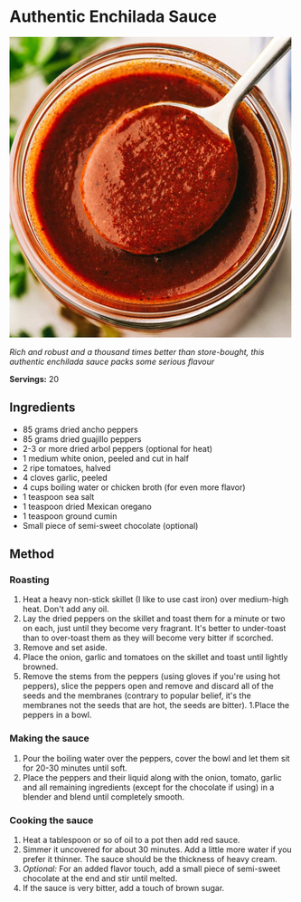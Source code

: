 # Authentic Enchilada Sauce

![Authentic Enchilada Sauce](resources/enchilada-sauce.png)

*Rich and robust and a thousand times better than store-bought, this authentic enchilada sauce packs some serious flavour*

**Servings:** 20

## Ingredients
- 85 grams dried ancho peppers
- 85 grams dried guajillo peppers
- 2-3 or more dried arbol peppers (optional for heat)
- 1 medium white onion, peeled and cut in half
- 2 ripe tomatoes, halved
- 4 cloves garlic, peeled
- 4 cups boiling water or chicken broth (for even more flavor)
- 1 teaspoon sea salt
- 1 teaspoon dried Mexican oregano
- 1 teaspoon ground cumin
- Small piece of semi-sweet chocolate (optional)

## Method
### Roasting
1. Heat a heavy non-stick skillet (I like to use cast iron) over medium-high heat.  Don't add any oil.  
1. Lay the dried peppers on the skillet and toast them for a minute or two on each, just until they become very fragrant.  It's better to under-toast than to over-toast them as they will become very bitter if scorched.  
1. Remove and set aside.  
1. Place the onion, garlic and tomatoes on the skillet and toast until lightly browned.
1. Remove the stems from the peppers (using gloves if you're using hot peppers), slice the peppers open and remove and discard all of the seeds and the membranes (contrary to popular belief, it's the membranes not the seeds that are hot, the seeds are bitter). 
1.Place the peppers in a bowl.

### Making the sauce
1. Pour the boiling water over the peppers, cover the bowl and let them sit for 20-30 minutes until soft.
1. Place the peppers and their liquid along with the onion, tomato, garlic and all remaining ingredients (except for the chocolate if using) in a blender and blend until completely smooth.

### Cooking the sauce
1. Heat a tablespoon or so of oil to a pot then add red sauce.  
1. Simmer it uncovered for about 30 minutes.  Add a little more water if you prefer it thinner.  The sauce should be the thickness of heavy cream.
1. *Optional:* For an added flavor touch, add a small piece of semi-sweet chocolate at the end and stir until melted.
1. If the sauce is very bitter, add a touch of brown sugar. 
